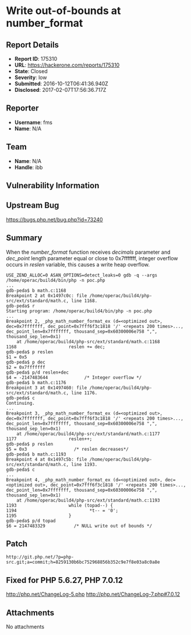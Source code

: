 # Write out-of-bounds at number_format

## Report Details
- **Report ID**: 175310
- **URL**: https://hackerone.com/reports/175310
- **State**: Closed
- **Severity**: low
- **Submitted**: 2016-10-12T06:41:36.940Z
- **Disclosed**: 2017-02-07T17:56:36.717Z

## Reporter
- **Username**: fms
- **Name**: N/A

## Team
- **Name**: N/A
- **Handle**: ibb

## Vulnerability Information
Upstream Bug
---
https://bugs.php.net/bug.php?id=73240

Summary
--
When the *number_format* function receives  *decimals* parameter and *dec_point* length parameter equal or close to 0x7fffffff,  integer overflow occurs in *reslen* variable, this causes a write heap overflow. 

```
USE_ZEND_ALLOC=0 ASAN_OPTIONS=detect_leaks=0 gdb -q --args /home/operac/build4/bin/php -n poc.php
...
gdb-peda$ b math.c:1168
Breakpoint 2 at 0x1497c0c: file /home/operac/build4/php-src/ext/standard/math.c, line 1168.
gdb-peda$ r
Starting program: /home/operac/build4/bin/php -n poc.php
...
Breakpoint 2, _php_math_number_format_ex (d=<optimized out>, dec=0x7fffffff, dec_point=0x7fff6f3c1818 '/' <repeats 200 times>..., dec_point_len=0x7fffffff, thousand_sep=0x60300006e758 ",", thousand_sep_len=0x1)
    at /home/operac/build4/php-src/ext/standard/math.c:1168
1168                    reslen += dec;
gdb-peda$ p reslen
$1 = 0x5
gdb-peda$ p dec
$2 = 0x7fffffff
gdb-peda$ p/d reslen+dec
$4 = -2147483644              /* Integer overflow */
gdb-peda$ b math.c:1176
Breakpoint 3 at 0x1497460: file /home/operac/build4/php-src/ext/standard/math.c, line 1176.
gdb-peda$ c
Continuing.
...
Breakpoint 3, _php_math_number_format_ex (d=<optimized out>, dec=0x7fffffff, dec_point=0x7fff6f3c1818 '/' <repeats 200 times>..., dec_point_len=0x7fffffff, thousand_sep=0x60300006e758 ",", thousand_sep_len=0x1)
    at /home/operac/build4/php-src/ext/standard/math.c:1177
1177                    reslen++;
gdb-peda$ p reslen
$5 = 0x3                  /* reslen decreases*/
gdb-peda$ b math.c:1193
Breakpoint 4 at 0x1497c5b: file /home/operac/build4/php-src/ext/standard/math.c, line 1193.
gdb-peda$ c
...
Breakpoint 4, _php_math_number_format_ex (d=<optimized out>, dec=<optimized out>, dec_point=0x7fff6f3c1818 '/' <repeats 200 times>..., dec_point_len=0x7fffffff, thousand_sep=0x60300006e758 ",", thousand_sep_len=0x1)
    at /home/operac/build4/php-src/ext/standard/math.c:1193
1193                    while (topad--) {
1194                            *t-- = '0';
1195                    }
gdb-peda$ p/d topad
$6 = 2147483329           /* NULL write out of bounds */
```

Patch
--
```
http://git.php.net/?p=php-src.git;a=commit;h=8259130b6bc752968856b352c9e7f8e03a8c0a8e
```

Fixed for PHP 5.6.27, PHP 7.0.12
--
http://php.net/ChangeLog-5.php
http://php.net/ChangeLog-7.php#7.0.12


## Attachments
No attachments
